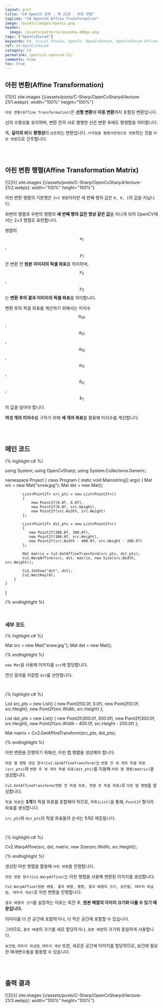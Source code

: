 ```yaml
---
layout: post
title: "C# OpenCV 강좌 : 제 21강 - 아핀 변환"
tagline: "C# OpenCV4 Affine Transformation"
image: /assets/images/opencv.png
header:
  image: /assets/patterns/asanoha-400px.png
tags: ["OpenCvSharp4"]
keywords: C#, Visual Studio, OpenCV, OpenCvSharp4, OpenCvSharp4 Affine Transformation, OpenCvSharp4 GetRotationMatrix2D, OpenCvSharp4 GetAffineTransform, OpenCvSharp4 WarpAffine
ref: C#-OpenCvSharp4
category: C#
permalink: /posts/C-opencv4-21/
comments: true
toc: true
---
```


## 아핀 변환(Affine Transformation)

![1]({{ site.images }}/assets/posts/C-Sharp/OpenCvSharp4/lecture-21/1.webp){: width="100%" height="100%"}

`아핀 변환(Affine Transformation)`은 **선형 변환**에 **이동 변환**까지 포함된 변환입니다.

선의 수평성을 유지하며, 변환 전의 서로 평행한 선은 변환 후에도 평행함을 의미합니다.

즉, **길이의 비**와 **평행성**이 `보존`되는 변환입니다. `사각형을 평행사변형으로 변환`하는 것을 `아핀 변환`으로 간주합니다.

<br>
<br>

## 아핀 변환 행렬(Affine Transformation Matrix)

![2]({{ site.images }}/assets/posts/C-Sharp/OpenCvSharp4/lecture-21/2.webp){: width="100%" height="100%"}

아핀 변환 행렬의 기본형은 `3×3 행렬`이지만 세 번째 행의 값은 `0, 0, 1`의 값을 지닙니다.

좌변의 행렬과 우변의 행렬의 **세 번째 행의 값은 항상 같은 값**을 지니게 되어 OpenCV에서는 2×3 행렬로 표현합니다.

행렬의 $$ x_1 $$, $$ y_1 $$은 변환 전 **원본 이미지의 픽셀 좌표**를 의미하며, $$ x_2 $$, $$ y_2 $$는 **변환 후의 결과 이미지의 픽셀 좌표**를 의미합니다.

변환 후의 픽셀 좌표를 계산하기 위해서는 미지수 $$ a_{00} $$, $$ a_{01} $$, $$ a_{10} $$, $$ a_{11} $$, $$ b_0 $$, $$ b_1 $$의 값을 알아야 합니다.

**여섯 개의 미지수**를 구하기 위해 **세 개의 좌표**를 활용해 미지수를 계산합니다. 

<br>
<br>

## 메인 코드

{% highlight c# %}

using System;
using OpenCvSharp;
using System.Collections.Generic;

namespace Project
{
    class Program
    {
        static void Main(string[] args)
        {
            Mat src = new Mat("snow.jpg");
            Mat dst = new Mat();

            List<Point2f> src_pts = new List<Point2f>()
            {
                new Point2f(0.0f, 0.0f),
                new Point2f(0.0f, src.Height),
                new Point2f(src.Width, src.Height)
            };

            List<Point2f> dst_pts = new List<Point2f>()
            {
               new Point2f(300.0f, 300.0f),
               new Point2f(300.0f, src.Height),
               new Point2f(src.Width - 400.0f, src.Height - 200.0f)
            };

            Mat matrix = Cv2.GetAffineTransform(src_pts, dst_pts);
            Cv2.WarpAffine(src, dst, matrix, new Size(src.Width, src.Height));

            Cv2.ImShow("dst", dst);
            Cv2.WaitKey(0);
        }   
    }
}

{% endhighlight %}

<br>

### 세부 코드

{% highlight c# %}

Mat src = new Mat("snow.jpg");
Mat dst = new Mat();

{% endhighlight %}

`new Mat`을 사용해 이미지를 `src`에 할당합니다.

연산 결과를 저장할 `dst`를 선언합니다.

<br>

{% highlight c# %}

List<Point2f> src_pts = new List<Point2f>()
{
    new Point2f(0.0f, 0.0f),
    new Point2f(0.0f, src.Height),
    new Point2f(src.Width, src.Height)
};

List<Point2f> dst_pts = new List<Point2f>()
{
    new Point2f(300.0f, 300.0f),
    new Point2f(300.0f, src.Height),
    new Point2f(src.Width - 400.0f, src.Height - 200.0f)
};

Mat matrix = Cv2.GetAffineTransform(src_pts, dst_pts);

{% endhighlight %}

아핀 변환을 진행하기 위해선, 아핀 맵 행렬을 생성해야 합니다.

`아핀 맵 행렬 생성 함수(Cv2.GetAffineTransform)`는 `변환 전 세 개의 픽셀 좌표(src_pts)`와 `변환 후 세 개의 픽셀 좌표(dst_pts)`를 이용해 `아핀 맵 행렬(matrix)`을 생성합니다.

`Cv2.GetAffineTransform(변환 전 픽셀 좌표, 변환 후 픽셀 좌표)`로 `아핀 맵 행렬`을 생성합니다.

`픽셀 좌표`는 **3개**의 픽셀 좌표를 포함해야 하므로, `목록(List)`을 통해, `Point2f` 형식의 좌표를 생성합니다.

`src_pts`와 `dst_pts`의 픽셀 좌표들의 순서는 **1:1**로 매칭됩니다.

<br>

{% highlight c# %}

Cv2.WarpAffine(src, dst, matrix, new Size(src.Width, src.Height));

{% endhighlight %}

생성된 아핀 행렬을 활용해 `아핀 변환`을 진행합니다.

`아핀 변환 함수(Cv2.WarpAffine)`는 아핀 행렬을 사용해 변환된 이미지를 생성합니다.

`Cv2.WarpAffine(원본 배열, 결과 배열, 행렬, 결과 배열의 크기, 보간법, 테두리 외삽법, 테두리 색상)`로 아핀 변환을 진행합니다.

`결과 배열의 크기`를 설정하는 이유는 회전 후, **원본 배열의 이미지 크기와 다를 수 있기 때문입니다.**

이미지를 더 큰 공간에 포함하거나, 더 작은 공간에 포함할 수 있습니다.

그러므로, `결과 배열`의 크기를 새로 할당하거나, `원본 배열`의 크기와 동일하게 사용합니다.

`보간법`, `테두리 외삽법`, `테두리 색상` 또한, 새로운 공간에 이미지를 할당하므로, 보간에 필요한 매개변수들을 활용할 수 있습니다.

<br>
<br>

## 출력 결과

![3]({{ site.images }}/assets/posts/C-Sharp/OpenCvSharp4/lecture-21/3.webp){: width="100%" height="100%"}
